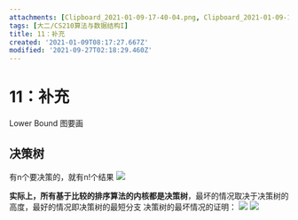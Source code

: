 ```yaml
---
attachments: [Clipboard_2021-01-09-17-40-04.png, Clipboard_2021-01-09-17-47-00.png, CS210-n.png]
tags: [大二/CS210算法与数据结构I]
title: 11：补充
created: '2021-01-09T08:17:27.667Z'
modified: '2021-09-27T02:18:29.460Z'
---
```


# 11：补充

Lower Bound
图要画
## 决策树
有n个要决策的，就有n!个结果
![](@attachment/Clipboard_2021-01-09-17-40-04.png)

**实际上，所有基于比较的排序算法的内核都是决策树**，最坏的情况取决于决策树的高度，最好的情况即决策树的最短分支
决策树的最坏情况的证明：
![](@attachment/Clipboard_2021-01-09-17-47-00.png)
![](@attachment/CS210-n.png)
